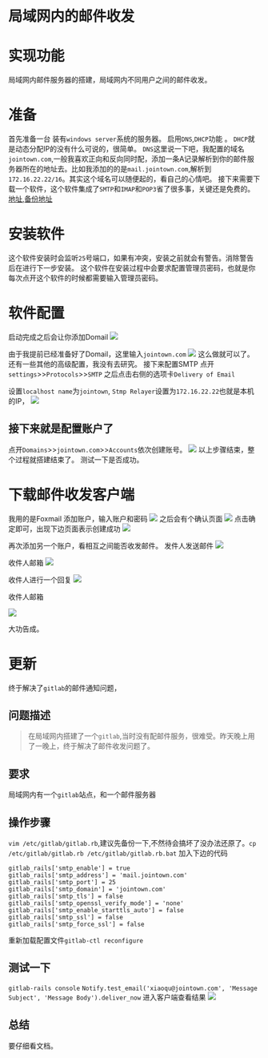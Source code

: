 # 局域网内的邮件收发
# 实现功能
  局域网内邮件服务器的搭建，局域网内不同用户之间的邮件收发。

# 准备
 首先准备一台 装有`windows server`系统的服务器。
  启用`DNS`,`DHCP`功能 。
  `DHCP`就是动态分配IP的没有什么可说的，很简单。
  `DNS`这里说一下吧，我配置的域名`jointown.com`,一般我喜欢正向和反向同时配，添加一条A记录解析到你的邮件服务器所在的地址去。比如我添加的的是`mail.jointown.com`,解析到`172.16.22.22/16`。其实这个域名可以随便起的，看自己的心情吧。
   接下来需要下载一个软件，这个软件集成了`SMTP`和`IMAP`和`POP3`省了很多事，关键还是免费的。[地址](https://www.hmailserver.com/download),[备份地址](https://files.cnblogs.com/files/qulianqing/hMailServer-5.6.7-B2425.zip)
# 安装软件
   这个软件安装时会监听`25`号端口，如果有冲突，安装之前就会有警告。消除警告后在进行下一步安装。
   这个软件在安装过程中会要求配置管理员密码，也就是你每次点开这个软件的时候都需要输入管理员密码。
# 软件配置
  启动完成之后会让你添加Domail
![](https://images2018.cnblogs.com/blog/914251/201805/914251-20180520174320167-279346792.png)

由于我提前已经准备好了Domail，这里输入`jointown.com`
![](https://images2018.cnblogs.com/blog/914251/201805/914251-20180520174804421-83548417.png)
这么做就可以了。还有一些其他的高级配置，我没有去研究。
接下来配置SMTP
点开`settings`>>`Protocols`>>`SMTP` 之后点击右侧的选项卡`Delivery of Email`

设置`localhost name`为`jointown`, `Stmp Relayer`设置为`172.16.22.22`也就是本机的IP，
![](https://images2018.cnblogs.com/blog/914251/201805/914251-20180520175713901-2056974217.png)
## 接下来就是配置账户了
点开`Domains`>>`jointown.com`>>`Accounts`依次创建账号。
![](https://images2018.cnblogs.com/blog/914251/201805/914251-20180520175846967-678422547.png)
以上步骤结束，整个过程就搭建结束了。
测试一下是否成功。
# 下载邮件收发客户端
 我用的是Foxmail
添加账户，输入账户和密码
![](https://images2018.cnblogs.com/blog/914251/201805/914251-20180520180448186-1809912273.png)
之后会有个确认页面
![](https://images2018.cnblogs.com/blog/914251/201805/914251-20180520180529713-1805514809.png)
点击确定即可，出现下边页面表示创建成功
![](https://images2018.cnblogs.com/blog/914251/201805/914251-20180520180627111-735763995.png)

再次添加另一个账户，看相互之间能否收发邮件。
发件人发送邮件
![](https://images2018.cnblogs.com/blog/914251/201805/914251-20180520180918306-1614636646.png)

收件人邮箱
![](https://images2018.cnblogs.com/blog/914251/201805/914251-20180520181030526-1680040823.png)

收件人进行一个回复
![](https://images2018.cnblogs.com/blog/914251/201805/914251-20180520181141900-2053760830.png)

收件人邮箱

![](https://images2018.cnblogs.com/blog/914251/201805/914251-20180520181221807-1821398947.png)


大功告成。


# 更新
终于解决了`gitlab`的邮件通知问题，
## 问题描述
> 在局域网内搭建了一个`gitlab`,当时没有配邮件服务，很难受。昨天晚上用了一晚上，终于解决了邮件收发问题了。
## 要求
 局域网内有一个`gitlab`站点，和一个邮件服务器
## 操作步骤
`vim /etc/gitlab/gitlab.rb`,建议先备份一下,不然待会搞坏了没办法还原了。`cp /etc/gitlab/gitlab.rb /etc/gitlab/gitlab.rb.bat`
加入下边的代码
```
gitlab_rails['smtp_enable'] = true
gitlab_rails['smtp_address'] = 'mail.jointown.com'
gitlab_rails['smtp_port'] = 25
gitlab_rails['smtp_domain'] = 'jointown.com'
gitlab_rails['smtp_tls'] = false
gitlab_rails['smtp_openssl_verify_mode'] = 'none'
gitlab_rails['smtp_enable_starttls_auto'] = false
gitlab_rails['smtp_ssl'] = false
gitlab_rails['smtp_force_ssl'] = false
```
重新加载配置文件`gitlab-ctl reconfigure`
## 测试一下
`gitlab-rails console`
`Notify.test_email('xiaoqu@jointown.com', 'Message Subject', 'Message Body').deliver_now`
进入客户端查看结果
![](https://images2018.cnblogs.com/blog/914251/201805/914251-20180521095315995-288127403.png)
## 总结
要仔细看文档。